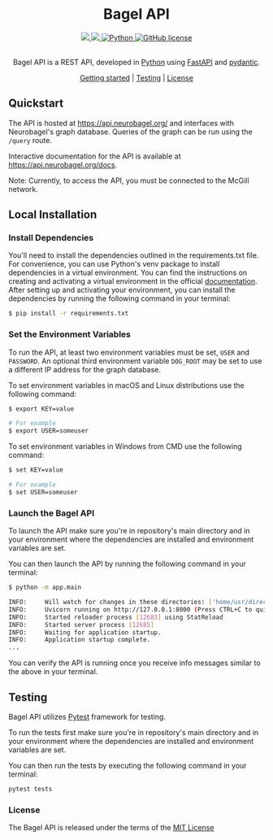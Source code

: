<div align="center">

# Bagel API

    
<div>
    <a href="https://github.com/neurobagel/bagelapi/actions/workflows/test.yaml">
        <img src="https://img.shields.io/github/actions/workflow/status/neurobagel/bagelapi/test.yaml?color=BDB76B&label=test&style=flat-square">
    </a>
    <a href="https://coveralls.io/github/neurobagel/bagelapi">
        <img src="https://img.shields.io/coverallsCoverage/github/neurobagel/bagelapi?style=flat-square&color=8FBC8F">
    </a>
    <a href="https://www.python.org/">
        <img src="https://img.shields.io/badge/python-3.10-4682B4?style=flat-square" alt="Python">
    </a>
    <a href="LICENSE">
        <img src="https://img.shields.io/github/license/neurobagel/bagelapi?color=CD5C5C&style=flat-square" alt="GitHub license">
    </a>
</div>
<br>

Bagel API is a REST API, developed in [Python](https://www.python.org/) using [FastAPI](https://fastapi.tiangolo.com/) and [pydantic](https://docs.pydantic.dev/).

[Getting started](#getting-started) |
[Testing](#testing) |
[License](#license)

</div>

## Quickstart
The API is hosted at https://api.neurobagel.org/ and interfaces with Neurobagel's graph database. Queries of the graph can be run using the `/query` route.

Interactive documentation for the API is available at https://api.neurobagel.org/docs.

Note: Currently, to access the API, you must be connected to the McGill network.

## Local Installation

### Install Dependencies

You'll need to install the dependencies outlined in the requirements.txt file. For convenience, you can use Python's venv package to install dependencies in a virtual environment. You can find the instructions on creating and activating a virtual environment in the official [documentation](https://docs.python.org/3.10/library/venv.html). After setting up and activating your environment, you can install the dependencies by running the following command in your terminal:

```bash
$ pip install -r requirements.txt
```

### Set the Environment Variables

To run the API, at least two environment variables must be set, `USER` and `PASSWORD`. An optional third environment variable `DOG_ROOT` may be set to use a different IP address for the graph database.

To set environment variables in macOS and Linux distributions use the following command:

```bash
$ export KEY=value

# For example
$ export USER=someuser
```

To set environment variables in Windows from CMD use the following command:

```bash
$ set KEY=value

# For example
$ set USER=someuser
```

### Launch the Bagel API

To launch the API make sure you're in repository's main directory and in your environment where the dependencies are installed and environment variables are set.

You can then launch the API by running the following command in your terminal:

```bash
$ python -m app.main
```

```bash
INFO:     Will watch for changes in these directories: ['home/usr/directory/']
INFO:     Uvicorn running on http://127.0.0.1:8000 (Press CTRL+C to quit)
INFO:     Started reloader process [12683] using StatReload
INFO:     Started server process [12685]
INFO:     Waiting for application startup.
INFO:     Application startup complete.
...
```
You can verify the API is running once you receive info messages similar to the above in your terminal.

## Testing

Bagel API utilizes [Pytest](https://docs.pytest.org/en/7.2.x/) framework for testing.

To run the tests first make sure you're in repository's main directory and in your environment where the dependencies are installed and environment variables are set.

You can then run the tests by executing the following command in your terminal:

```bash
pytest tests
```

### License

The Bagel API is released under the terms of the [MIT License](LICENSE)
